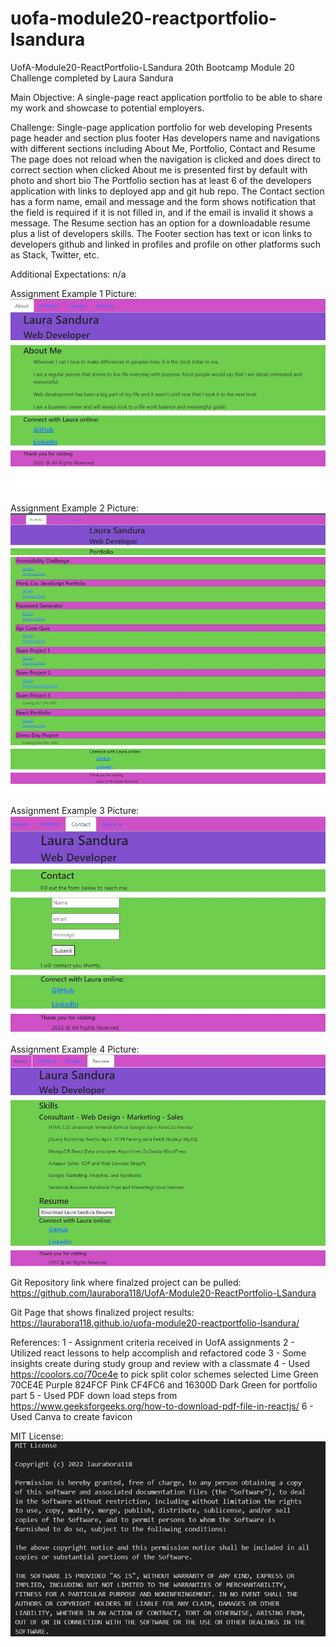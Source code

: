 # uofa-module20-reactportfolio-lsandura
UofA-Module20-ReactPortfolio-LSandura
20th Bootcamp Module 20 Challenge completed by Laura Sandura

Main Objective: 
A single-page react application portfolio to be able to share my work and showcase to potential employers.

Challenge: 
Single-page application portfolio for web developing
Presents page header and section plus footer
Has developers name and navigations with different sections including About Me, Portfolio, Contact and Resume
The page does not reload when the navigation is clicked and does direct to correct section when clicked
About me is presented first by default with photo and short bio
The Portfolio section has at least 6 of the developers application with links to deployed app and git hub repo.
The Contact section has a form name, email and message and the form shows notification that the field is required if it is not filled in, and if the email is invalid it shows a message.
The Resume section has an option for a downloadable resume plus a list of developers skills.
The Footer section has text or icon links to developers github and linked in profiles and profile on other platforms such as Stack, Twitter, etc.

Additional Expectations:
n/a

Assignment Example 1 Picture:    
    ![About Page](public/assets/website1.jpg)

Assignment Example 2 Picture:
    ![Portfolio Page](public/assets/website2.jpg)

Assignment Example 3 Picture:
    ![Contact Page](public/assets/website3.jpg)

Assignment Example 4 Picture:
    ![Resume Page](public/assets/website4.jpg)

Git Repository link where finalzed project can be pulled:
    https://github.com/laurabora118/UofA-Module20-ReactPortfolio-LSandura

Git Page that shows finalized project results:
    https://laurabora118.github.io/uofa-module20-reactportfolio-lsandura/

References:
    1 - Assignment criteria received in UofA assignments
    2 - Utilized react lessons to help accomplish and refactored code
    3 - Some insights create during study group and review with a classmate
    4 - Used https://coolors.co/70ce4e to pick split color schemes selected Lime Green 70CE4E Purple 824FCF Pink CF4FC6 and 16300D Dark Green for portfolio part
    5 - Used PDF down load steps from https://www.geeksforgeeks.org/how-to-download-pdf-file-in-reactjs/
    6 - Used Canva to create favicon

MIT License:
    ![MIT License](assets/mitlicense.jpg)

<!-- try gh-pages -b deploy -d build -->
<!-- gh-pages -b master -d build -->
<!--  -->
<!--  -->